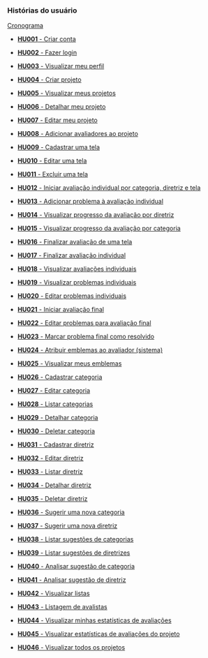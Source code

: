 ### Histórias do usuário

[Cronograma](./cronograma.md)

- [**HU001** - Criar conta](./hu-001/read.md)
- [**HU002** - Fazer login](./hu-002/read.md)
- [**HU003** - Visualizar meu perfil]()

- [**HU004** - Criar projeto](./hu-004/read.md)
- [**HU005** - Visualizar meus projetos](./hu-005/read.md)
- [**HU006** - Detalhar meu projeto](./hu-006/read.md)
- [**HU007** - Editar meu projeto]()
- [**HU008** - Adicionar avaliadores ao projeto]()
- [**HU009** - Cadastrar uma tela](./hu-009/read.md)
- [**HU010** - Editar uma tela]()
- [**HU011** - Excluir uma tela]()

- [**HU012** - Iniciar avaliação individual por categoria, diretriz e tela](./hu-012/read.md)
- [**HU013** - Adicionar problema à avaliação individual](./hu-013/read.md)
- [**HU014** - Visualizar progresso da avaliação por diretriz](./hu-014/read.md)
- [**HU015** - Visualizar progresso da avaliação por categoria](./hu-015/read.md)
- [**HU016** - Finalizar avaliação de uma tela]()
- [**HU017** - Finalizar avaliação individual]()
- [**HU018** - Visualizar avaliações individuais]()
- [**HU019** - Visualizar problemas individuais]()
- [**HU020** - Editar problemas individuais]()
- [**HU021** - Iniciar avaliação final]()
- [**HU022** - Editar problemas para avaliação final]()
- [**HU023** - Marcar problema final como resolvido]()

- [**HU024** - Atribuir emblemas ao avaliador (sistema)]()
- [**HU025** - Visualizar meus emblemas]()

- [**HU026** - Cadastrar categoria](./hu-026/read.md)
- [**HU027** - Editar categoria](./hu-027/read.md)
- [**HU028** - Listar categorias](./hu-028/read.md)
- [**HU029** - Detalhar categoria](./hu-029/read.md)
- [**HU030** - Deletar categoria](./hu-030/read.md)

- [**HU031** - Cadastrar diretriz]()
- [**HU032** - Editar diretriz]()
- [**HU033** - Listar diretriz]()
- [**HU034** - Detalhar diretriz]()
- [**HU035** - Deletar diretriz]()

- [**HU036** - Sugerir uma nova categoria]()
- [**HU037** - Sugerir uma nova diretriz]()
- [**HU038** - Listar sugestões de categorias]()
- [**HU039** - Listar sugestões de diretrizes]()
- [**HU040** - Analisar sugestão de categoria]()
- [**HU041** - Analisar sugestão de diretriz]()
- [**HU042** - Visualizar listas]()

- [**HU043** - Listagem de avalistas]()

- [**HU044** - Visualizar minhas estatísticas de avaliações]()
- [**HU045** - Visualizar estatísticas de avaliações do projeto]()

- [**HU046** - Visualizar todos os projetos]()
